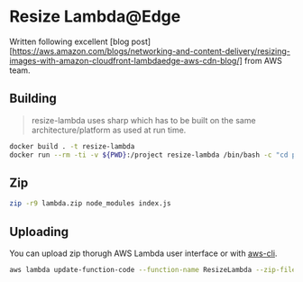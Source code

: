 # Resize Lambda@Edge

Written following excellent [blog post][https://aws.amazon.com/blogs/networking-and-content-delivery/resizing-images-with-amazon-cloudfront-lambdaedge-aws-cdn-blog/] from AWS team.

## Building

> resize-lambda uses sharp which has to be built on the same architecture/platform as used at run time.

```sh
docker build . -t resize-lambda
docker run --rm -ti -v ${PWD}:/project resize-lambda /bin/bash -c "cd project && npm install"
```

## Zip

```sh
zip -r9 lambda.zip node_modules index.js
```

## Uploading

You can upload zip thorugh AWS Lambda user interface or with [aws-cli][update-lambda].

```sh
aws lambda update-function-code --function-name ResizeLambda --zip-file fileb://lambda.zip  --profile YourProfileWithPermissions
```

[update-lambda]: https://docs.aws.amazon.com/cli/latest/reference/lambda/update-function-code.html
[resizing-blog-post]: https://aws.amazon.com/blogs/networking-and-content-delivery/resizing-images-with-amazon-cloudfront-lambdaedge-aws-cdn-blog/
